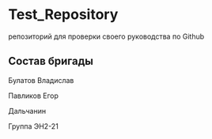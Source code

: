 # Test_Repository
репозиторий для проверки своего руководства по Github

## Состав бригады
Булатов Владислав

Павликов Егор

Дальчанин

Группа ЭН2-21
